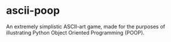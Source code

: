 # ascii-poop
An extremely simplistic ASCII-art game, made for the purposes of illustrating Python Object Oriented Programming (POOP).
